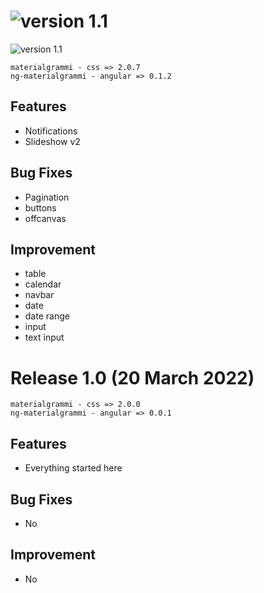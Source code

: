 # ![version 1.1](https://img.shields.io/badge/version-1.1-green)
![version 1.1](https://img.shields.io/badge/2nd%sApril%s2022.%s-black)


```
materialgrammi - css => 2.0.7
ng-materialgrammi - angular => 0.1.2
```
## Features
- Notifications
- Slideshow v2

## Bug Fixes
- Pagination
- buttons
- offcanvas

## Improvement
- table
- calendar
- navbar
- date
- date range
- input
- text input



# Release 1.0 (20 March 2022)
```
materialgrammi - css => 2.0.0
ng-materialgrammi - angular => 0.0.1
```
## Features
- Everything started here
## Bug Fixes
- No
## Improvement
- No